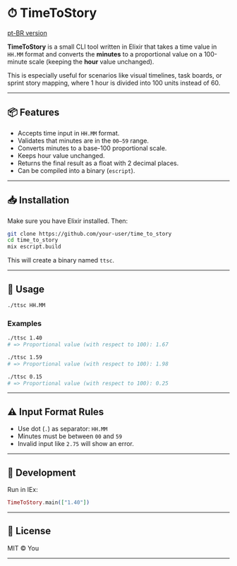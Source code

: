 # ⏱ TimeToStory

[pt-BR version](https://github.com/seu-usuario/time_to_story/blob/main/README.md)

**TimeToStory** is a small CLI tool written in Elixir that takes a time value in `HH.MM` format and converts the **minutes** to a proportional value on a 100-minute scale (keeping the **hour** value unchanged).

This is especially useful for scenarios like visual timelines, task boards, or sprint story mapping, where 1 hour is divided into 100 units instead of 60.

---

## 📦 Features

- Accepts time input in `HH.MM` format.
- Validates that minutes are in the `00–59` range.
- Converts minutes to a base-100 proportional scale.
- Keeps hour value unchanged.
- Returns the final result as a float with 2 decimal places.
- Can be compiled into a binary (`escript`).

---

## 📥 Installation

Make sure you have Elixir installed. Then:

```bash
git clone https://github.com/your-user/time_to_story
cd time_to_story
mix escript.build
````

This will create a binary named `ttsc`.

---

## 🚀 Usage

```bash
./ttsc HH.MM
```

### Examples

```bash
./ttsc 1.40
# => Proportional value (with respect to 100): 1.67

./ttsc 1.59
# => Proportional value (with respect to 100): 1.98

./ttsc 0.15
# => Proportional value (with respect to 100): 0.25
```

---

## ⚠️ Input Format Rules

* Use dot (`.`) as separator: `HH.MM`
* Minutes must be between `00` and `59`
* Invalid input like `2.75` will show an error.

---

## 🧪 Development

Run in IEx:

```elixir
TimeToStory.main(["1.40"])
```

---

## 📄 License

MIT © You

---
